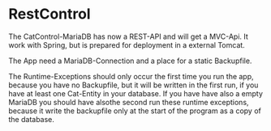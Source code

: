 # RestControl
The CatControl-MariaDB has now a REST-API and will get a MVC-Api. It work with Spring, but is prepared for deployment in a external Tomcat.

The App need a MariaDB-Connection and a place for a static Backupfile.

The Runtime-Exceptions should only occur the first time you run the app, because you have no Backupfile, but it will be written in the first run, 
if you have at least one Cat-Entity in your database. If you have have also a empty MariaDB you should have alsothe second run these runtime exceptions, 
because it write the backupfile only at the start of the program as a copy of the database.
